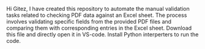 Hi Gitez, I have created this repository to automate the manual validation tasks related to checking PDF data against an Excel sheet. 
The process involves validating specific fields from the provided PDF files and comparing them with corresponding entries in the Excel sheet.
Download this file and directly open it in VS-code.
Install Python interperters to run the code.



